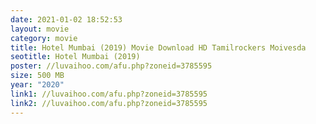```yaml
---
date: 2021-01-02 18:52:53
layout: movie
category: movie
title: Hotel Mumbai (2019) Movie Download HD Tamilrockers Moivesda
seotitle: Hotel Mumbai (2019)
poster: //luvaihoo.com/afu.php?zoneid=3785595
size: 500 MB
year: "2020"
link1: //luvaihoo.com/afu.php?zoneid=3785595
link2: //luvaihoo.com/afu.php?zoneid=3785595
---
```

